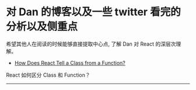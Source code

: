 # 对 Dan 的博客以及一些 twitter 看完的分析以及侧重点

希望其他人在阅读的时候能够直接提取中心点, 了解 Dan 对 React 的深层次理解。

- [How Does React Tell a Class from a Function?](https://overreacted.io/zh-hans/how-does-react-tell-a-class-from-a-function/)

React 如何区分 Class 和 Function？

---
